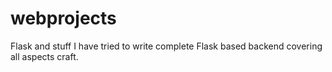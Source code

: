 # webprojects
Flask and stuff
I have tried to write complete Flask based backend covering all aspects craft.
